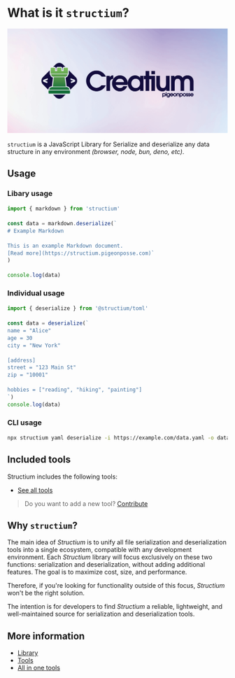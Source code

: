 # What is it `structium`?

![BANNER](https://github.com/pigeonposse/structium/blob/main/docs/public/banner.png?raw=true)

`structium` is a JavaScript Library for Serialize and deserialize any data structure in any environment _(browser, node, bun, deno, etc)_.

## Usage 

### Libary usage

```js
import { markdown } from 'structium'

const data = markdown.deserialize(`
# Example Markdown

This is an example Markdown document.
[Read more](https://structium.pigeonposse.com)`
)

console.log(data)

```

### Individual usage

```js
import { deserialize } from '@structium/toml'

const data = deserialize(`
name = "Alice"
age = 30
city = "New York"

[address]
street = "123 Main St"
zip = "10001"

hobbies = ["reading", "hiking", "painting"]
`)
console.log(data)

```

### CLI usage

```bash
npx structium yaml deserialize -i https://example.com/data.yaml -o data.json
```

## Included tools

Structium includes the following tools:

- [See all tools](https://github.com/pigeonposse/structium/tree/main/packages/tools)

> Do you want to add a new tool? [Contribute](https://github.com/pigeonposse/structium/issues)

## Why `structium`?

The main idea of _Structium_ is to unify all file serialization and deserialization tools into a single ecosystem, compatible with any development environment. Each _Structium_ library will focus exclusively on these two functions: serialization and deserialization, without adding additional features. The goal is to maximize cost, size, and performance.

Therefore, if you're looking for functionality outside of this focus, _Structium_ won't be the right solution.

The intention is for developers to find _Structium_ a reliable, lightweight, and well-maintained source for serialization and deserialization tools.

## More information

- [Library](core/index.md)
- [Tools](https://github.com/pigeonposse/structium/tree/main/packages/tools)
- [All in one tools](aio/index.md)
